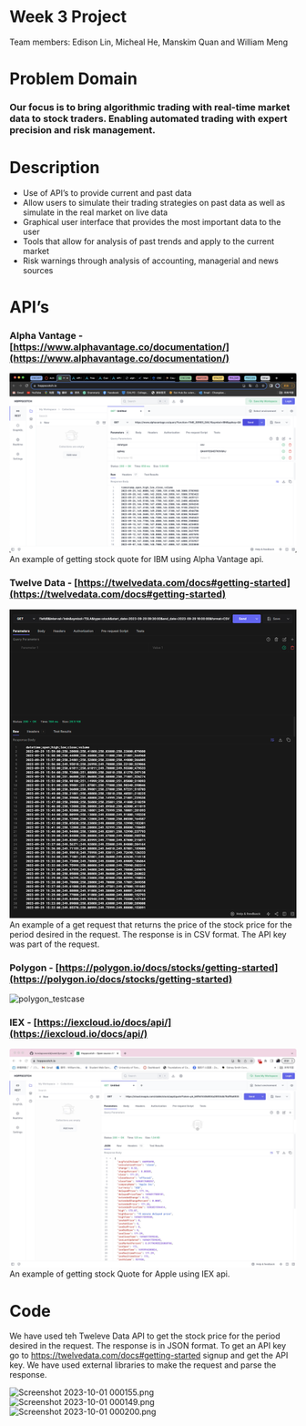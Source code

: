# Week 3 Project
Team members: Edison Lin, Micheal He, Manskim Quan and William Meng

# Problem Domain

### Our focus is to bring algorithmic trading with real-time market data to stock traders. Enabling automated trading with expert precision and risk management.

# Description

- Use of API’s to provide current and past data
- Allow users to simulate their trading strategies on past data as well as simulate in the real market on live data
- Graphical user interface that provides the most important data to the user
- Tools that allow for analysis of past trends and apply to the current market
- Risk warnings through analysis of accounting, managerial and news sources


# API’s

### Alpha Vantage - [https://www.alphavantage.co/documentation/](https://www.alphavantage.co/documentation/)
![screenshot.png](screenshot.png)
An example of getting stock quote for IBM using Alpha Vantage api.
### Twelve Data - [https://twelvedata.com/docs#getting-started](https://twelvedata.com/docs#getting-started)
![img.png](img.png) \
An example of a get request that returns the price of the stock price for the period desired in the request. The response is in CSV format. 
The API key was part of the request.

### Polygon - [https://polygon.io/docs/stocks/getting-started](https://polygon.io/docs/stocks/getting-started)
![polygon_testcase](https://github.com/hondapowerdd/week3project/assets/144290605/d2ea6989-2f75-4dc3-b450-286163255bbe)

### IEX - [https://iexcloud.io/docs/api/](https://iexcloud.io/docs/api/)
![WechatIMG174.jpg](WechatIMG174.jpg)  
An example of getting stock Quote for Apple using IEX api.


# Code

We have used teh Tweleve Data API to get the stock price for the period desired in the request. The response is in JSON format.
To get an API key go to https://twelvedata.com/docs#getting-started signup and get the API key.
We have used external libraries to make the request and parse the response.

![Screenshot 2023-10-01 000155.png](..%2F..%2F..%2F..%2FPictures%2FScreenshots%2FScreenshot%202023-10-01%20000155.png)
![Screenshot 2023-10-01 000149.png](..%2F..%2F..%2F..%2FPictures%2FScreenshots%2FScreenshot%202023-10-01%20000149.png)
![Screenshot 2023-10-01 000200.png](..%2F..%2F..%2F..%2FPictures%2FScreenshots%2FScreenshot%202023-10-01%20000200.png)
```